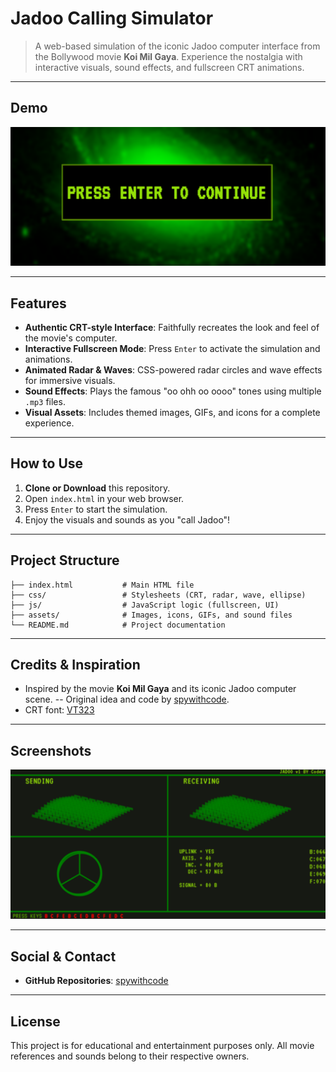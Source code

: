 
# Jadoo Calling Simulator

> A web-based simulation of the iconic Jadoo computer interface from the Bollywood movie **Koi Mil Gaya**. Experience the nostalgia with interactive visuals, sound effects, and fullscreen CRT animations.

---

## Demo
![Jadoo Interface Screenshot](https://github.com/spywithcode/Calling_Jaadoo/blob/main/assets/sitepic_1.png)

---

## Features

- **Authentic CRT-style Interface**: Faithfully recreates the look and feel of the movie's computer.
- **Interactive Fullscreen Mode**: Press `Enter` to activate the simulation and animations.
- **Animated Radar & Waves**: CSS-powered radar circles and wave effects for immersive visuals.
- **Sound Effects**: Plays the famous "oo ohh oo oooo" tones using multiple `.mp3` files.
- **Visual Assets**: Includes themed images, GIFs, and icons for a complete experience.

---

## How to Use

1. **Clone or Download** this repository.
2. Open `index.html` in your web browser.
3. Press `Enter` to start the simulation.
4. Enjoy the visuals and sounds as you "call Jadoo"!

---

## Project Structure

```
├── index.html           # Main HTML file
├── css/                 # Stylesheets (CRT, radar, wave, ellipse)
├── js/                  # JavaScript logic (fullscreen, UI)
├── assets/              # Images, icons, GIFs, and sound files
└── README.md            # Project documentation
```

---

## Credits & Inspiration

- Inspired by the movie **Koi Mil Gaya** and its iconic Jadoo computer scene.
-- Original idea and code by [spywithcode](https://github.com/spywithcode?tab=repositories).
- CRT font: [VT323](https://fonts.google.com/specimen/VT323)

---

## Screenshots

![Screenshot](https://github.com/spywithcode/Calling_Jaadoo/blob/main/assets/sitepic_2.png)

---


## Social & Contact

- **GitHub Repositories**: [spywithcode](https://github.com/spywithcode?tab=repositories)

---

## License

This project is for educational and entertainment purposes only. All movie references and sounds belong to their respective owners.
